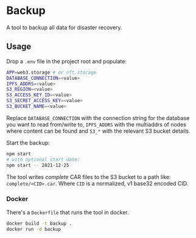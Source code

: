 # Backup

A tool to backup all data for disaster recovery.

## Usage

Drop a `.env` file in the project root and populate:

```sh
APP=web3.storage # or nft.storage
DATABASE_CONNECTION=<value>
IPFS_ADDRS=<value>
S3_REGION=<value>
S3_ACCESS_KEY_ID=<value>
S3_SECRET_ACCESS_KEY=<value>
S3_BUCKET_NAME=<value>
```

Replace `DATABASE_CONNECTION` with the connection string for the database you want to read from/write to, `IPFS_ADDRS` with the multiaddrs of nodes where content can be found and `S3_*` with the relevant S3 bucket details.

Start the backup:

```sh
npm start
# with optional start date:
npm start -- 2021-12-25
```

The tool writes _complete_ CAR files to the S3 bucket to a path like: `complete/<CID>.car`. Where `CID` is a normalized, v1 base32 encoded CID.

### Docker

There's a `Dockerfile` that runs the tool in docker.

```sh
docker build -t backup .
docker run -d backup
```
